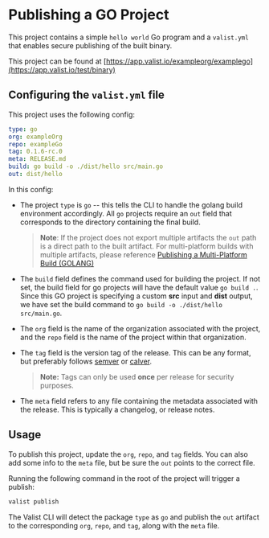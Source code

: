 # Publishing a GO Project

This project contains a simple `hello world` Go program and a `valist.yml` that enables secure publishing of the built binary.

This project can be found at [https://app.valist.io/exampleorg/examplego](https://app.valist.io/test/binary)

## Configuring the `valist.yml` file

This project uses the following config:

```yaml
type: go
org: exampleOrg
repo: exampleGo
tag: 0.1.6-rc.0
meta: RELEASE.md
build: go build -o ./dist/hello src/main.go 
out: dist/hello
```

In this config:

* The project `type` is `go` -- this tells the CLI to handle the golang build environment accordingly. All `go` projects require an `out` field that corresponds to the directory containing the final build.

  > **Note**: If the project does not export multiple artifacts the `out` path is a direct path to the built artifact. For multi-platform builds with multiple artifacts, please reference [Publishing a Multi-Platform Build (GOLANG)](cli-publish-multi-platofrm-project)

* The `build` field defines the command used for building the project. If not set, the build field for go projects will have the default value `go build .`. Since this GO project is specifying a custom **src** input and **dist** output, we have set the build command to `go build -o ./dist/hello src/main.go`.

* The `org` field is the name of the organization associated with the project, and the `repo` field is the name of the project within that organization.

* The `tag` field is the version tag of the release. This can be any format, but preferably follows [semver](https://semver.org) or [calver](https://calver.org/).
  > **Note:** Tags can only be used **once** per release for security purposes.

* The `meta` field refers to any file containing the metadata associated with the release. This is typically a changelog, or release notes.

## Usage

To publish this project, update the `org`, `repo`, and `tag` fields. You can also add some info to the `meta` file, but be sure the `out` points to the correct file.

Running the following command in the root of the project will trigger a publish:

```bash
valist publish
```

The Valist CLI will detect the package `type` as `go` and publish the `out` artifact to the corresponding `org`, `repo`, and `tag`, along with the `meta` file.

